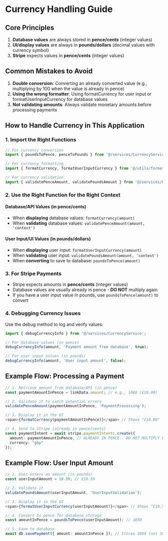 
# Currency Handling Guide

## Core Principles

1. **Database values** are always stored in **pence/cents** (integer values)
2. **UI/display values** are always in **pounds/dollars** (decimal values with currency symbol)
3. **Stripe** expects values in **pence/cents** (integer values)

## Common Mistakes to Avoid

1. **Double conversion**: Converting an already converted value (e.g., multiplying by 100 when the value is already in pence)
2. **Using the wrong formatter**: Using formatCurrency for user input or formatUserInputCurrency for database values
3. **Not validating amounts**: Always validate monetary amounts before processing payments

## How to Handle Currency in This Application

### 1. Import the Right Functions

```typescript
// For currency conversion
import { poundsToPence, penceToPounds } from '@/services/CurrencyService';

// For currency formatting
import { formatCurrency, formatUserInputCurrency } from '@/utils/formatters';

// For currency validation
import { validatePenceAmount, validatePoundsAmount } from '@/services/CurrencyService';
```

### 2. Use the Right Function for the Right Context

#### Database/API Values (in pence/cents)

- When **displaying** database values: `formatCurrency(amount)`
- When **validating** database values: `validatePenceAmount(amount, 'context')`

#### User Input/UI Values (in pounds/dollars)

- When **displaying** user input: `formatUserInputCurrency(amount)`
- When **validating** user input: `validatePoundsAmount(amount, 'context')`
- When **converting** to save to database: `poundsToPence(amount)`

### 3. For Stripe Payments

- Stripe expects amounts in **pence/cents** (integer values)
- Database values are usually already in pence - **DO NOT** multiply again
- If you have a user input value in pounds, use `poundsToPence(amount)` to convert

### 4. Debugging Currency Issues

Use the debug method to log and verify values:

```typescript
import { debugCurrencyInfo } from '@/services/CurrencyService';

// For database values (in pence)
debugCurrencyInfo(amount, 'Payment amount from database', true);

// For user input values (in pounds)
debugCurrencyInfo(amount, 'User input amount', false);
```

## Example Flow: Processing a Payment

```typescript
// 1. Retrieve amount from database/API (in pence)
const paymentAmountInPence = linkData.amount; // e.g., 1000 (£10.00)

// 2. Validate it to catch potential errors
validatePenceAmount(paymentAmountInPence, 'PaymentProcessing');

// 3. Display it in the UI
<span>{formatCurrency(paymentAmountInPence)}</span> // Shows "£10.00"

// 4. Send to Stripe (already in pence/cents)
const paymentIntent = await stripe.paymentIntents.create({
  amount: paymentAmountInPence, // ALREADY IN PENCE - DO NOT MULTIPLY BY 100
  currency: "gbp"
});
```

## Example Flow: User Input Amount

```typescript
// 1. User enters an amount (in pounds)
const userInputAmount = 10.50; // £10.50

// 2. Validate it
validatePoundsAmount(userInputAmount, 'UserInputValidation');

// 3. Display it in the UI
<span>{formatUserInputCurrency(userInputAmount)}</span> // Shows "£10.50"

// 4. Convert to pence for database storage
const amountInPence = poundsToPence(userInputAmount); // 1050

// 5. Save to database
await db.savePayment({ amount: amountInPence }); // Stores 1050 (not 105000!)
```
